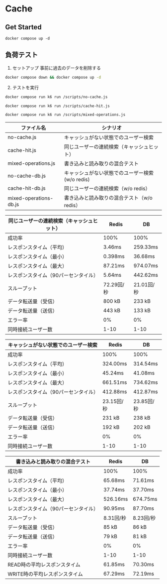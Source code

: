 # Cache
## Get Started
```
docker compose up -d
```

## 負荷テスト
1. セットアップ
事前に過去のデータを削除する

```bash
docker compose down && docker compose up -d
```
2. テストを実行
   
```bash
docker compose run k6 run /scripts/no-cache.js

docker compose run k6 run /scripts/cache-hit.js

docker compose run k6 run /scripts/mixed-operations.js
```

| ファイル名          | シナリオ                                   |
| ------------------- | ------------------------------------------ |
| no-cache.js         | キャッシュがない状態でのユーザー検索       |
| cache-hit.js        | 同じユーザーの連続検索（キャッシュヒット） |
| mixed-operations.js | 書き込みと読み取りの混合テスト             |
| no-cache-db.js      | キャッシュがない状態でのユーザー検索(w/o redis)  |
| cache-hit-db.js     | 同じユーザーの連続検索（w/o redis） |
| mixed-operations-db.js | 書き込みと読み取りの混合テスト（w/o redis） |

| 同じユーザーの連続検索（キャッシュヒット）| Redis | DB |
|------|--------|---------|
| 成功率 | 100% | 100% |
| レスポンスタイム（平均） | 3.46ms | 259.33ms |
| レスポンスタイム（最小） | 0.398ms | 36.68ms |
| レスポンスタイム（最大） | 87.21ms | 974.07ms |
| レスポンスタイム（90パーセンタイル） | 5.64ms | 442.62ms |
| スループット | 72.29回/秒 | 21.01回/秒 |
| データ転送量（受信） | 800 kB | 233 kB |
| データ転送量（送信） | 443 kB | 133 kB |
| エラー率 | 0% | 0% |
| 同時接続ユーザー数 | 1-10 | 1-10 |

| キャッシュがない状態でのユーザー検索 | Redis | DB |
|------|--------|---------|
| 成功率 | 100% | 100% |
| レスポンスタイム（平均） | 324.00ms | 314.54ms |
| レスポンスタイム（最小） | 45.24ms | 41.08ms |
| レスポンスタイム（最大） | 661.51ms | 734.62ms |
| レスポンスタイム（90パーセンタイル） | 412.88ms | 412.87ms |
| スループット | 23.15回/秒 | 23.85回/秒 |
| データ転送量（受信） | 231 kB | 238 kB |
| データ転送量（送信） | 192 kB | 202 kB |
| エラー率 | 0% | 0% |
| 同時接続ユーザー数 | 1-10 | 1-10 |

| 書き込みと読み取りの混合テスト | Redis | DB |
|------|--------|---------|
| 成功率 | 100% | 100% |
| レスポンスタイム（平均） | 65.68ms | 71.61ms |
| レスポンスタイム（最小） | 37.74ms | 37.70ms |
| レスポンスタイム（最大） | 526.16ms | 674.75ms |
| レスポンスタイム（90パーセンタイル） | 90.95ms | 87.70ms |
| スループット | 8.31回/秒 | 8.23回/秒 |
| データ転送量（受信） | 85 kB | 86 kB |
| データ転送量（送信） | 79 kB | 81 kB |
| エラー率 | 0% | 0% |
| 同時接続ユーザー数 | 1-10 | 1-10 |
| READ時の平均レスポンスタイム | 61.85ms | 70.30ms |
| WRITE時の平均レスポンスタイム | 67.29ms | 72.19ms |